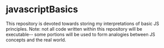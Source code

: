 # javascriptBasics
This repository is devoted towards storing my interpretations of basic JS principles. Note: not all code written within this repository will be executable-- some portions will be used to form analogies between JS concepts and the real world.
